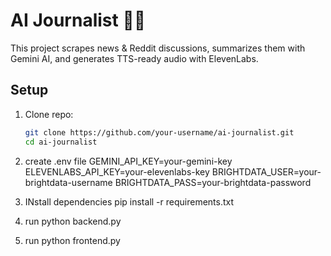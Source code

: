 # AI Journalist 📰🤖

This project scrapes news & Reddit discussions, summarizes them with Gemini AI, 
and generates TTS-ready audio with ElevenLabs.

## Setup
1. Clone repo:
   ```bash
   git clone https://github.com/your-username/ai-journalist.git
   cd ai-journalist


2. create .env file
   GEMINI_API_KEY=your-gemini-key
   ELEVENLABS_API_KEY=your-elevenlabs-key
   BRIGHTDATA_USER=your-brightdata-username
   BRIGHTDATA_PASS=your-brightdata-password

3. INstall dependencies
   pip install -r requirements.txt

4. run
   python backend.py
   
5. run
   python frontend.py
